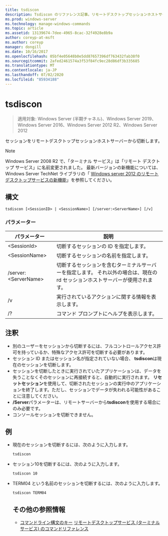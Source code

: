 ```yaml
---
title: tsdiscon
description: Tsdiscon のリファレンス記事。リモートデスクトップセッションホストサーバーからセッションを切断します。
ms.prod: windows-server
ms.technology: manage-windows-commands
ms.topic: article
ms.assetid: 13139674-7dee-4965-8cac-32f4928e8b9a
author: coreyp-at-msft
ms.author: coreyp
manager: dongill
ms.date: 10/16/2017
ms.openlocfilehash: 05bf4e05648b0e5dd87657396df763432fab38f0
ms.sourcegitcommit: 2afed2461574a3f53f84fc9ec28d86df3b335685
ms.translationtype: MT
ms.contentlocale: ja-JP
ms.lasthandoff: 07/02/2020
ms.locfileid: "85934188"
---
```

# <a name="tsdiscon"></a>tsdiscon

> 適用対象: Windows Server (半期チャネル)、Windows Server 2019、Windows Server 2016、Windows Server 2012 R2、Windows Server 2012

セッションをリモートデスクトップセッションホストサーバーから切断します。



> [!NOTE]
> Windows Server 2008 R2 で、「ターミナル サービス」は「リモート デスクトップ サービス」に名前変更されました。 最新バージョンの新機能については、Windows Server TechNet ライブラリの「 [Windows server 2012 のリモートデスクトップサービスの新機能](https://technet.microsoft.com/library/hh831527)」を参照してください。

## <a name="syntax"></a>構文
```
tsdiscon [<SessionID> | <SessionName>] [/server:<ServerName>] [/v]
```

### <a name="parameters"></a>パラメーター

|パラメーター|説明|
|-------|--------|
|\<SessionId>|切断するセッションの ID を指定します。|
|\<SessionName>|切断するセッションの名前を指定します。|
|/server:\<ServerName>|切断するセッションを含むターミナルサーバーを指定します。 それ以外の場合は、現在の rd セッションホストサーバーが使用されます。|
|/v|実行されているアクションに関する情報を表示します。|
|/?|コマンド プロンプトにヘルプを表示します。|

## <a name="remarks"></a>注釈
-   別のユーザーをセッションから切断するには、フルコントロールアクセス許可を持っているか、特殊なアクセス許可を切断する必要があります。
-   セッション ID またはセッション名が指定されていない場合、 **tsdiscon**は現在のセッションを切断します。
-   セッションを切断したときに実行されていたアプリケーションは、データを失うことなくそのセッションに再接続すると、自動的に実行されます。 **リセットセッション**を使用して、切断されたセッションの実行中のアプリケーションを終了します。ただし、セッションでデータが失われる可能性があることに注意してください。
-   **/Server**パラメーターは、リモートサーバーから**tsdiscon**を使用する場合にのみ必要です。
-   コンソールセッションを切断できません。

## <a name="examples"></a>例
- 現在のセッションを切断するには、次のように入力します。
  ```
  tsdiscon
  ```
- セッション10を切断するには、次のように入力します。
  ```
  tsdiscon 10
  ```
- TERM04 という名前のセッションを切断するには、次のように入力します。
  ```
  tsdiscon TERM04
  ```
  ## <a name="additional-references"></a>その他の参照情報
  - [コマンドライン構文のキー](command-line-syntax-key.md) 
  [リモートデスクトップサービス (ターミナルサービス) のコマンドリファレンス](remote-desktop-services-terminal-services-command-reference.md)
